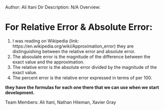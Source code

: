 Author: Ali Itani
Dir Description: N/A
Overview:
# For Relative Error & Absolute Error:
<ol>
    <li> I was reading on Wikipedia (link: https://en.wikipedia.org/wiki/Approximation_error)
    they are distinguishing between the relative error and absolute error. </li>
    <li> The absoulate error is the magnitude of the difference between the exact value and the approximation.</li>
    <li> The relative error is the absolute error divided by the magnitude of the exact value. </li>
    <li> The percent error is the relative error expressed in terms of per 100. </li>
</ol>
    <p><strong> they have the formulas for each one there that we can use when we start development.</strong></p>

 <p>Team Members: Ali Itani, Nathan Hileman, Xavier Gray</p>   